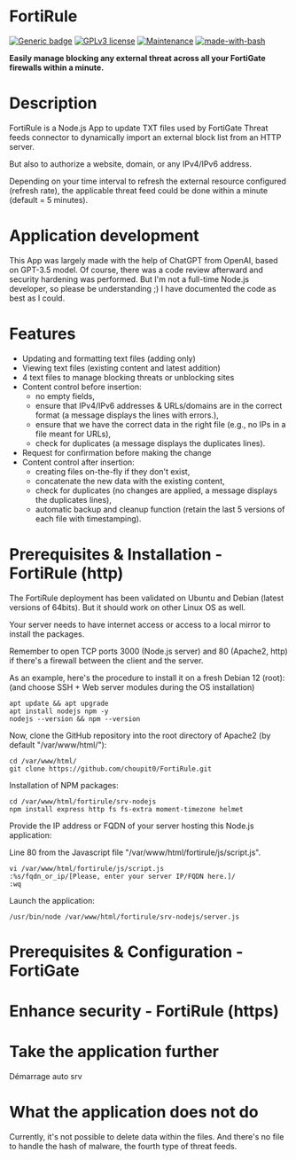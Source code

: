 # FortiRule
[![Generic badge](https://img.shields.io/badge/Version-1.0.0-<COLOR>.svg)](https://github.com/choupit0/MassVulScan/releases/tag/v1.9.2)
[![GPLv3 license](https://img.shields.io/badge/License-GPLv3-blue.svg)](https://github.com/choupit0/FortiRule/blob/main/LICENSE)
[![Maintenance](https://img.shields.io/badge/Maintained%3F-yes-green.svg)](https://github.com/choupit0/FortiRule/graphs/commit-activity)
[![made-with-bash](https://img.shields.io/badge/Made%20with-ChatGPT-1f425f.svg)](https://chat.openai.com/)

**Easily manage blocking any external threat across all your FortiGate firewalls within a minute.**
# Description
FortiRule is a Node.js App to update TXT files used by FortiGate Threat feeds connector to dynamically import an external block list from an HTTP server.

But also to authorize a website, domain, or any IPv4/IPv6 address.

Depending on your time interval to refresh the external resource configured (refresh rate), the applicable threat feed could be done within a minute (default = 5 minutes).

# Application development
This App was largely made with the help of ChatGPT from OpenAI, based on GPT-3.5 model. Of course, there was a code review afterward and security hardening was performed. But I'm not a full-time Node.js developer, so please be understanding ;) I have documented the code as best as I could.

# Features
- Updating and formatting text files (adding only)
- Viewing text files (existing content and latest addition)
- 4 text files to manage blocking threats or unblocking sites
- Content control before insertion:
  - no empty fields,
  - ensure that IPv4/IPv6 addresses & URLs/domains are in the correct format (a message displays the lines with errors.),
  - ensure that we have the correct data in the right file (e.g., no IPs in a file meant for URLs),
  - check for duplicates (a message displays the duplicates lines).
- Request for confirmation before making the change
- Content control after insertion:
  - creating files on-the-fly if they don't exist,
  - concatenate the new data with the existing content,
  - check for duplicates (no changes are applied, a message displays the duplicates lines),
  - automatic backup and cleanup function (retain the last 5 versions of each file with timestamping).

# Prerequisites & Installation - FortiRule (http)
The FortiRule deployment has been validated on Ubuntu and Debian (latest versions of 64bits). But it should work on other Linux OS as well.

Your server needs to have internet access or access to a local mirror to install the packages.

Remember to open TCP ports 3000 (Node.js server) and 80 (Apache2, http) if there's a firewall between the client and the server.

As an example, here's the procedure to install it on a fresh Debian 12 (root):
(and choose SSH + Web server modules during the OS installation)
```
apt update && apt upgrade
apt install nodejs npm -y
nodejs --version && npm --version
```
Now, clone the GitHub repository into the root directory of Apache2 (by default "/var/www/html/"):
```
cd /var/www/html/
git clone https://github.com/choupit0/FortiRule.git
```
Installation of NPM packages:
```
cd /var/www/html/fortirule/srv-nodejs
npm install express http fs fs-extra moment-timezone helmet

```
Provide the IP address or FQDN of your server hosting this Node.js application:

Line 80 from the Javascript file "/var/www/html/fortirule/js/script.js".
```
vi /var/www/html/fortirule/js/script.js
:%s/fqdn_or_ip/[Please, enter your server IP/FQDN here.]/
:wq
```
Launch the application:
```
/usr/bin/node /var/www/html/fortirule/srv-nodejs/server.js
```

# Prerequisites & Configuration - FortiGate

# Enhance security - FortiRule (https)

# Take the application further
Démarrage auto srv

# What the application does not do
Currently, it's not possible to delete data within the files. And there's no file to handle the hash of malware, the fourth type of threat feeds.

